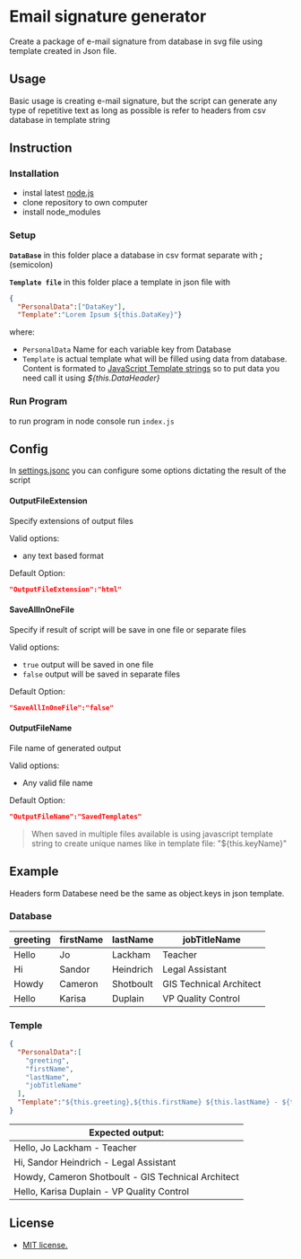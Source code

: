 # Email signature generator
Create a package of e-mail signature from database in svg file using template created in Json file.


## Usage
Basic usage is creating e-mail signature, but the script can generate any type of repetitive text as long as possible is refer to headers from csv database in template string


## Instruction

### Installation
- instal latest [node.js](https://nodejs.org/)
- clone repository to own computer
- install node_modules

### Setup
**`DataBase`** in this folder place a database in csv format separate with **;** (semicolon)

**`Template file`** in this folder place a template in json file with

```json
{
  "PersonalData":["DataKey"],
  "Template":"Lorem Ipsum ${this.DataKey}"}
```

where:
- `PersonalData` Name for each variable key from Database
- `Template` is actual template what will be filled using data from database. Content is formated to [JavaScript Template strings](https://developer.mozilla.org/en-US/docs/Web/JavaScript/Reference/Template_literals) so to put data you need call it using _${this.DataHeader}_


### Run Program
to run program in node console run `index.js`

## Config
In [settings.jsonc](/settings.jsonc) you can configure some options dictating the result of the script

#### OutputFileExtension
Specify extensions of output files

Valid options:
- any text based format

Default Option:
```json
"OutputFileExtension":"html"
```

#### SaveAllInOneFile
Specify if result of script will be save in one file or separate files

Valid options:
- `true` output will be saved in one file
- `false` output will be saved in separate files

Default Option:
```json
"SaveAllInOneFile":"false"
```

#### OutputFileName
File name of generated output

Valid options:
- Any valid file name

Default Option:
```json
"OutputFileName":"SavedTemplates"
```
> When saved in multiple files available is using javascript template string to create unique names like in template file: "${this.keyName}"

## Example
Headers form Databese need be the same as object.keys in json template.

### Database
| greeting | firstName | lastName  | jobTitleName            |
|----------|-----------|-----------|-------------------------|
| Hello    | Jo        | Lackham   | Teacher                 |
| Hi       | Sandor    | Heindrich | Legal Assistant         |
| Howdy    | Cameron   | Shotboult | GIS Technical Architect |
| Hello    | Karisa    | Duplain   | VP Quality Control      |


### Temple

```json
{
  "PersonalData":[
    "greeting",
    "firstName",
    "lastName",
    "jobTitleName"
  ],
  "Template":"${this.greeting},${this.firstName} ${this.lastName} - ${this.jobTitleName}"
}
```

| Expected output:                                   |
|----------------------------------------------------|
| Hello, Jo Lackham - Teacher                        |
| Hi, Sandor Heindrich - Legal Assistant             |
| Howdy, Cameron Shotboult - GIS Technical Architect |
| Hello, Karisa Duplain - VP Quality Control         |

## License
- [MIT license.](/LICENSE)